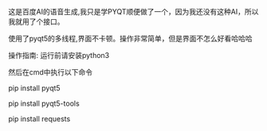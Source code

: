 
这是百度AI的语音生成,我只是学PYQT顺便做了一个，因为我还没有这种AI，所以我就用了个接口。

使用了pyqt5的多线程,界面不卡顿。操作非常简单，但是界面不怎么好看哈哈哈

操作指南:
运行前请安装python3

然后在cmd中执行以下命令

pip install pyqt5

pip install pyqt5-tools

pip install requests


